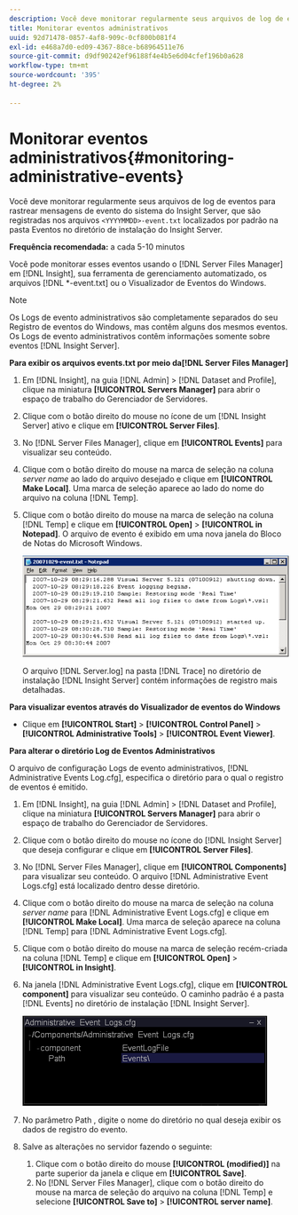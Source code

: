```yaml
---
description: Você deve monitorar regularmente seus arquivos de log de eventos para rastrear mensagens de evento do sistema do Insight Server, que são registradas nos arquivos <AAAAMMDD>-event.txt localizados por padrão na pasta Eventos no diretório de instalação do Insight Server.
title: Monitorar eventos administrativos
uuid: 92d71478-0857-4af8-909c-0cf800b081f4
exl-id: e468a7d0-ed09-4367-88ce-b68964511e76
source-git-commit: d9df90242ef96188f4e4b5e6d04cfef196b0a628
workflow-type: tm+mt
source-wordcount: '395'
ht-degree: 2%

---
```


# Monitorar eventos administrativos{#monitoring-administrative-events}

Você deve monitorar regularmente seus arquivos de log de eventos para rastrear mensagens de evento do sistema do Insight Server, que são registradas nos arquivos `<YYYYMMDD>-event.txt` localizados por padrão na pasta Eventos no diretório de instalação do Insight Server.

**Frequência recomendada:** a cada 5-10 minutos

Você pode monitorar esses eventos usando o [!DNL Server Files Manager] em [!DNL Insight], sua ferramenta de gerenciamento automatizado, os arquivos [!DNL *-event.txt] ou o Visualizador de Eventos do Windows.

>[!NOTE]
>
>Os Logs de evento administrativos são completamente separados do seu Registro de eventos do Windows, mas contêm alguns dos mesmos eventos. Os Logs de evento administrativos contêm informações somente sobre eventos [!DNL Insight Server].

**Para exibir os arquivos events.txt por meio da[!DNL Server Files Manager]**

1. Em [!DNL Insight], na guia [!DNL Admin] > [!DNL Dataset and Profile], clique na miniatura **[!UICONTROL Servers Manager]** para abrir o espaço de trabalho do Gerenciador de Servidores.
1. Clique com o botão direito do mouse no ícone de um [!DNL Insight Server] ativo e clique em **[!UICONTROL Server Files]**.
1. No [!DNL Server Files Manager], clique em **[!UICONTROL Events]** para visualizar seu conteúdo.
1. Clique com o botão direito do mouse na marca de seleção na coluna *server name* ao lado do arquivo desejado e clique em **[!UICONTROL Make Local]**. Uma marca de seleção aparece ao lado do nome do arquivo na coluna [!DNL Temp].
1. Clique com o botão direito do mouse na marca de seleção na coluna [!DNL Temp] e clique em **[!UICONTROL Open]** > **[!UICONTROL in Notepad]**. O arquivo de evento é exibido em uma nova janela do Bloco de Notas do Microsoft Windows.

   ![Informações da etapa](assets/vis_FileManager_eventfile.png)

   O arquivo [!DNL Server.log] na pasta [!DNL Trace] no diretório de instalação [!DNL Insight Server] contém informações de registro mais detalhadas.

**Para visualizar eventos através do Visualizador de eventos do Windows**

* Clique em **[!UICONTROL Start]** > **[!UICONTROL Control Panel]** > **[!UICONTROL Administrative Tools]** > **[!UICONTROL Event Viewer]**.

**Para alterar o diretório Log de Eventos Administrativos**

O arquivo de configuração Logs de evento administrativos, [!DNL Administrative Events Log.cfg], especifica o diretório para o qual o registro de eventos é emitido.

1. Em [!DNL Insight], na guia [!DNL Admin] > [!DNL Dataset and Profile], clique na miniatura **[!UICONTROL Servers Manager]** para abrir o espaço de trabalho do Gerenciador de Servidores.

1. Clique com o botão direito do mouse no ícone do [!DNL Insight Server] que deseja configurar e clique em **[!UICONTROL Server Files]**.

1. No [!DNL Server Files Manager], clique em **[!UICONTROL Components]** para visualizar seu conteúdo. O arquivo [!DNL Administrative Event Logs.cfg] está localizado dentro desse diretório.

1. Clique com o botão direito do mouse na marca de seleção na coluna *server name* para [!DNL Administrative Event Logs.cfg] e clique em **[!UICONTROL Make Local]**. Uma marca de seleção aparece na coluna [!DNL Temp] para [!DNL Administrative Event Logs.cfg].

1. Clique com o botão direito do mouse na marca de seleção recém-criada na coluna [!DNL Temp] e clique em **[!UICONTROL Open]** > **[!UICONTROL in Insight]**.

1. Na janela [!DNL Administrative Event Logs.cfg], clique em **[!UICONTROL component]** para visualizar seu conteúdo. O caminho padrão é a pasta [!DNL Events] no diretório de instalação [!DNL Insight Server].

   ![](assets/cfg_adminevents_examplevalues.png)

1. No parâmetro Path , digite o nome do diretório no qual deseja exibir os dados de registro do evento.
1. Salve as alterações no servidor fazendo o seguinte:

   1. Clique com o botão direito do mouse **[!UICONTROL (modified)]** na parte superior da janela e clique em **[!UICONTROL Save]**.
   1. No [!DNL Server Files Manager], clique com o botão direito do mouse na marca de seleção do arquivo na coluna [!DNL Temp] e selecione **[!UICONTROL Save to]** > **[!UICONTROL server name]**.
